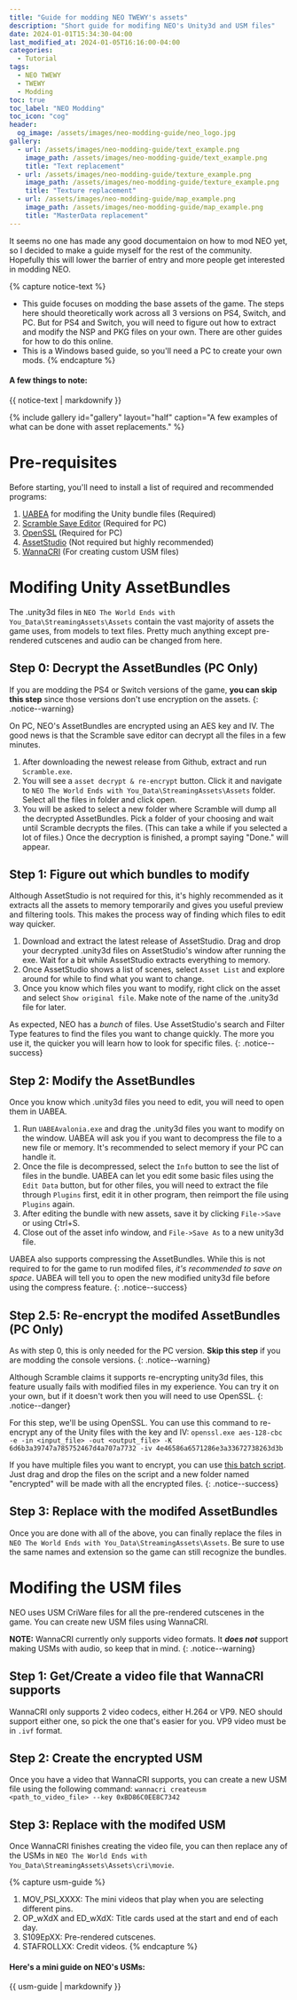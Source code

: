 ```yaml
---
title: "Guide for modding NEO TWEWY's assets"
description: "Short guide for modifing NEO's Unity3d and USM files"
date: 2024-01-01T15:34:30-04:00
last_modified_at: 2024-01-05T16:16:00-04:00
categories:
  - Tutorial
tags:
  - NEO TWEWY
  - TWEWY
  - Modding
toc: true
toc_label: "NEO Modding"
toc_icon: "cog"
header:
  og_image: /assets/images/neo-modding-guide/neo_logo.jpg
gallery:
  - url: /assets/images/neo-modding-guide/text_example.png
    image_path: /assets/images/neo-modding-guide/text_example.png
    title: "Text replacement"
  - url: /assets/images/neo-modding-guide/texture_example.png
    image_path: /assets/images/neo-modding-guide/texture_example.png
    title: "Texture replacement"
  - url: /assets/images/neo-modding-guide/map_example.png
    image_path: /assets/images/neo-modding-guide/map_example.png
    title: "MasterData replacement"  
---
```


It seems no one has made any good documentaion on how to mod NEO yet, so I decided to make a guide myself for the rest of the community. Hopefully this will lower the barrier of entry and more people get interested in modding NEO.

{% capture notice-text %}
* This guide focuses on modding the base assets of the game. The steps here should theoretically work across all 3 versions on PS4, Switch, and PC. But for PS4 and Switch, you will need to figure out how to extract and modify the NSP and PKG files on your own. There are other guides for how to do this online.
* This is a Windows based guide, so you'll need a PC to create your own mods.
{% endcapture %}

<div class="notice--info">
  <h4 class="no_toc">A few things to note:</h4>
  {{ notice-text | markdownify }}
</div>

{% include gallery id="gallery" layout="half" caption="A few examples of what can be done with asset replacements." %}

# Pre-requisites
Before starting, you'll need to install a list of required and recommended programs:
1. [UABEA][UABEA] for modifing the Unity bundle files (Required)
2. [Scramble Save Editor][Scramble] (Required for PC)
3. [OpenSSL][OpenSSL] (Required for PC)
4. [AssetStudio][AssetStudio] (Not required but highly recommended)
5. [WannaCRI][WannaCRI] (For creating custom USM files)

# Modifing Unity AssetBundles
The .unity3d files in `NEO The World Ends with You_Data\StreamingAssets\Assets` contain the vast majority of assets the game uses, from models to text files. Pretty much anything except pre-rendered cutscenes and audio can be changed from here.
## Step 0: Decrypt the AssetBundles (PC Only)

If you are modding the PS4 or Switch versions of the game, **you can skip this step** since those versions don't use encryption on the assets.
{: .notice--warning}

On PC, NEO's AssetBundles are encrypted using an AES key and IV. The good news is that the Scramble save editor can decrypt all the files in a few minutes.
1. After downloading the newest release from Github, extract and run `Scramble.exe`.
2. You will see a `asset decrypt & re-encrypt` button. Click it and navigate to `NEO The World Ends with You_Data\StreamingAssets\Assets` folder. Select all the files in folder and click open.
3. You will be asked to select a new folder where Scramble will dump all the decrypted AssetBundles. Pick a folder of your choosing and wait until Scramble decrypts the files. (This can take a while if you selected a lot of files.)
Once the decryption is finished, a prompt saying "Done." will appear.

## Step 1: Figure out which bundles to modify
Although AssetStudio is not required for this, it's highly recommended as it extracts all the assets to memory temporarily and gives you useful preview and filtering tools. This makes the process way of finding which files to edit way quicker.
1. Download and extract the latest release of AssetStudio. Drag and drop your decrypted .unity3d files on AssetStudio's window after running the exe. Wait for a bit while AssetStudio extracts everything to memory.
2. Once AssetStudio shows a list of scenes, select `Asset List` and explore around for while to find what you want to change.
3. Once you know which files you want to modify, right click on the asset and select `Show original file`. Make note of the name of the .unity3d file for later.

As expected, NEO has a *bunch* of files. Use AssetStudio's search and Filter Type features to find the files you want to change quickly. The more you use it, the quicker you will learn how to look for specific files.
{: .notice--success}

## Step 2: Modify the AssetBundles
Once you know which .unity3d files you need to edit, you will need to open them in UABEA.
1. Run `UABEAvalonia.exe` and drag the .unity3d files you want to modify on the window. UABEA will ask you if you want to decompress the file to a new file or memory. It's recommended to select memory if your PC can handle it.
2. Once the file is decompressed, select the `Info` button to see the list of files in the bundle. UABEA can let you edit some basic files using the `Edit Data` button, but for other files, you will need to extract the file through `Plugins` first, edit it in other program, then reimport the file using `Plugins` again.
3. After editing the bundle with new assets, save it by clicking `File->Save` or using Ctrl+S.
4. Close out of the asset info window, and `File->Save As` to a new unity3d file.

UABEA also supports compressing the AssetBundles. While this is not required to for the game to run modifed files, *it's recommended to save on space*. UABEA will tell you to open the new modified unity3d file before using the compress feature.
{: .notice--success}

## Step 2.5: Re-encrypt the modifed AssetBundles (PC Only)

As with step 0, this is only needed for the PC version. **Skip this step** if you are modding the console versions.
{: .notice--warning}

Although Scramble claims it supports re-encrypting unity3d files, this feature usually fails with modified files in my experience. You can try it on your own, but if it doesn't work then you will need to use OpenSSL.
{: .notice--danger}

For this step, we'll be using OpenSSL. You can use this command to re-encrypt any of the Unity files with the key and IV:
```openssl.exe aes-128-cbc -e -in <input_file> -out <output_file> -K 6d6b3a39747a785752467d4a707a7732 -iv 4e46586a6571286e3a33672738263d3b```

If you have multiple files you want to encrypt, you can use [this batch script][OpenSSL-Script]. Just drag and drop the files on the script and a new folder named "encrypted" will be made with all the encrypted files.
{: .notice--success}

## Step 3: Replace with the modifed AssetBundles
Once you are done with all of the above, you can finally replace the files in `NEO The World Ends with You_Data\StreamingAssets\Assets`. Be sure to use the same names and extension so the game can still recognize the bundles.

# Modifing the USM files
NEO uses USM CriWare files for all the pre-rendered cutscenes in the game. You can create new USM files using WannaCRI.

**NOTE:** WannaCRI currently only supports video formats. It ***does not*** support making USMs with audio, so keep that in mind.
{: .notice--warning}

## Step 1: Get/Create a video file that WannaCRI supports
WannaCRI only supports 2 video codecs, either H.264 or VP9. NEO should support either one, so pick the one that's easier for you. VP9 video must be in `.ivf` format.

## Step 2: Create the encrypted USM
Once you have a video that WannaCRI supports, you can create a new USM file using the following command:
```wannacri createusm <path_to_video_file> --key 0xBD86C0EE8C7342```

## Step 3: Replace with the modifed USM
Once WannaCRI finishes creating the video file, you can then replace any of the USMs in `NEO The World Ends with You_Data\StreamingAssets\Assets\cri\movie`.

{% capture usm-guide %}
1. MOV_PSI_XXXX: The mini videos that play when you are selecting different pins.
2. OP_wXdX and ED_wXdX: Title cards used at the start and end of each day.
3. S109EpXX: Pre-rendered cutscenes.
4. STAFROLLXX: Credit videos.
{% endcapture %}

<div class="notice--success">
  <h4 class="no_toc">Here's a mini guide on NEO's USMs:</h4>
  {{ usm-guide | markdownify }}
</div>

[UABEA]: https://github.com/nesrak1/UABEA
[Scramble]: https://github.com/supremetakoyaki/Scramble
[WannaCRI]: https://github.com/donmai-me/WannaCRI
[AssetStudio]: https://github.com/Perfare/AssetStudio
[OpenSSL]: https://wiki.openssl.org/index.php/Binaries
[OpenSSL-Script]: https://maren0000.github.io/website/assets/tools/NEO_enc.bat
